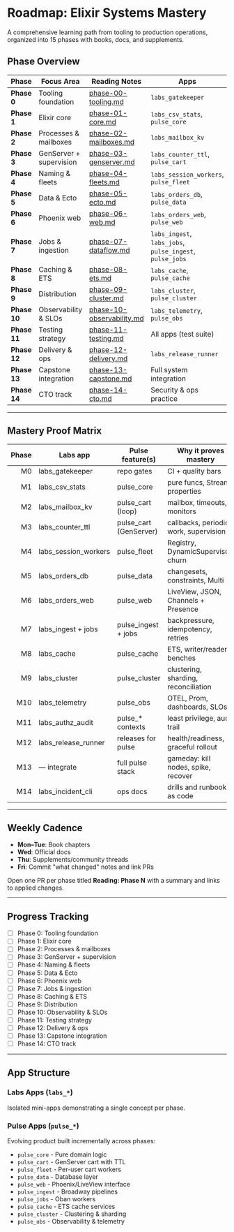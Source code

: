 # Roadmap: Elixir Systems Mastery

A comprehensive learning path from tooling to production operations, organized into 15 phases with books, docs, and supplements.

## Phase Overview

| Phase | Focus Area | Reading Notes | Apps |
|-------|------------|---------------|------|
| **Phase 0** | Tooling foundation | [phase-00-tooling.md](reading/phase-00-tooling.md) | `labs_gatekeeper` |
| **Phase 1** | Elixir core | [phase-01-core.md](reading/phase-01-core.md) | `labs_csv_stats`, `pulse_core` |
| **Phase 2** | Processes & mailboxes | [phase-02-mailboxes.md](reading/phase-02-mailboxes.md) | `labs_mailbox_kv` |
| **Phase 3** | GenServer + supervision | [phase-03-genserver.md](reading/phase-03-genserver.md) | `labs_counter_ttl`, `pulse_cart` |
| **Phase 4** | Naming & fleets | [phase-04-fleets.md](reading/phase-04-fleets.md) | `labs_session_workers`, `pulse_fleet` |
| **Phase 5** | Data & Ecto | [phase-05-ecto.md](reading/phase-05-ecto.md) | `labs_orders_db`, `pulse_data` |
| **Phase 6** | Phoenix web | [phase-06-web.md](reading/phase-06-web.md) | `labs_orders_web`, `pulse_web` |
| **Phase 7** | Jobs & ingestion | [phase-07-dataflow.md](reading/phase-07-dataflow.md) | `labs_ingest`, `labs_jobs`, `pulse_ingest`, `pulse_jobs` |
| **Phase 8** | Caching & ETS | [phase-08-ets.md](reading/phase-08-ets.md) | `labs_cache`, `pulse_cache` |
| **Phase 9** | Distribution | [phase-09-cluster.md](reading/phase-09-cluster.md) | `labs_cluster`, `pulse_cluster` |
| **Phase 10** | Observability & SLOs | [phase-10-observability.md](reading/phase-10-observability.md) | `labs_telemetry`, `pulse_obs` |
| **Phase 11** | Testing strategy | [phase-11-testing.md](reading/phase-11-testing.md) | All apps (test suite) |
| **Phase 12** | Delivery & ops | [phase-12-delivery.md](reading/phase-12-delivery.md) | `labs_release_runner` |
| **Phase 13** | Capstone integration | [phase-13-capstone.md](reading/phase-13-capstone.md) | Full system integration |
| **Phase 14** | CTO track | [phase-14-cto.md](reading/phase-14-cto.md) | Security & ops practice |

---

## Mastery Proof Matrix

| Phase | Labs app            | Pulse feature(s)     | Why it proves mastery                        |
|------:|---------------------|----------------------|----------------------------------------------|
| M0    | labs_gatekeeper     | repo gates           | CI + quality bars                            |
| M1    | labs_csv_stats      | pulse_core           | pure funcs, Stream, properties               |
| M2    | labs_mailbox_kv     | pulse_cart (loop)    | mailbox, timeouts, monitors                  |
| M3    | labs_counter_ttl    | pulse_cart (GenServer)| callbacks, periodic work, supervision      |
| M4    | labs_session_workers| pulse_fleet          | Registry, DynamicSupervisor, churn           |
| M5    | labs_orders_db      | pulse_data           | changesets, constraints, Multi               |
| M6    | labs_orders_web     | pulse_web            | LiveView, JSON, Channels + Presence          |
| M7    | labs_ingest + jobs  | pulse_ingest + jobs  | backpressure, idempotency, retries           |
| M8    | labs_cache          | pulse_cache          | ETS, writer/reader, benches                  |
| M9    | labs_cluster        | pulse_cluster        | clustering, sharding, reconciliation         |
| M10   | labs_telemetry      | pulse_obs            | OTEL, Prom, dashboards, SLOs                 |
| M11   | labs_authz_audit    | pulse_* contexts     | least privilege, audit trail                 |
| M12   | labs_release_runner | releases for pulse   | health/readiness, graceful rollout           |
| M13   | — integrate         | full pulse stack     | gameday: kill nodes, spike, recover          |
| M14   | labs_incident_cli   | ops docs             | drills and runbooks as code                  |

---

## Weekly Cadence

- **Mon–Tue**: Book chapters
- **Wed**: Official docs
- **Thu**: Supplements/community threads
- **Fri**: Commit "what changed" notes and link PRs

Open one PR per phase titled **Reading: Phase N** with a summary and links to applied changes.

---

## Progress Tracking

- [ ] Phase 0: Tooling foundation
- [ ] Phase 1: Elixir core
- [ ] Phase 2: Processes & mailboxes
- [ ] Phase 3: GenServer + supervision
- [ ] Phase 4: Naming & fleets
- [ ] Phase 5: Data & Ecto
- [ ] Phase 6: Phoenix web
- [ ] Phase 7: Jobs & ingestion
- [ ] Phase 8: Caching & ETS
- [ ] Phase 9: Distribution
- [ ] Phase 10: Observability & SLOs
- [ ] Phase 11: Testing strategy
- [ ] Phase 12: Delivery & ops
- [ ] Phase 13: Capstone integration
- [ ] Phase 14: CTO track

---

## App Structure

### Labs Apps (`labs_*`)
Isolated mini-apps demonstrating a single concept per phase.

### Pulse Apps (`pulse_*`)
Evolving product built incrementally across phases:
- `pulse_core` - Pure domain logic
- `pulse_cart` - GenServer cart with TTL
- `pulse_fleet` - Per-user cart workers
- `pulse_data` - Database layer
- `pulse_web` - Phoenix/LiveView interface
- `pulse_ingest` - Broadway pipelines
- `pulse_jobs` - Oban workers
- `pulse_cache` - ETS cache services
- `pulse_cluster` - Clustering & sharding
- `pulse_obs` - Observability & telemetry
